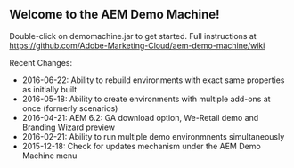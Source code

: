 Welcome to the AEM Demo Machine!
-----------------------------------------------------------------------
Double-click on demomachine.jar to get started.
Full instructions at https://github.com/Adobe-Marketing-Cloud/aem-demo-machine/wiki

Recent Changes:
- 2016-06-22: Ability to rebuild environments with exact same properties as initially built
- 2016-05-18: Ability to create environments with multiple add-ons at once (formerly scenarios)
- 2016-04-21: AEM 6.2: GA download option, We-Retail demo and Branding Wizard preview
- 2016-02-21: Ability to run multiple demo environmnents simultaneously
- 2015-12-18: Check for updates mechanism under the AEM Demo Machine menu



